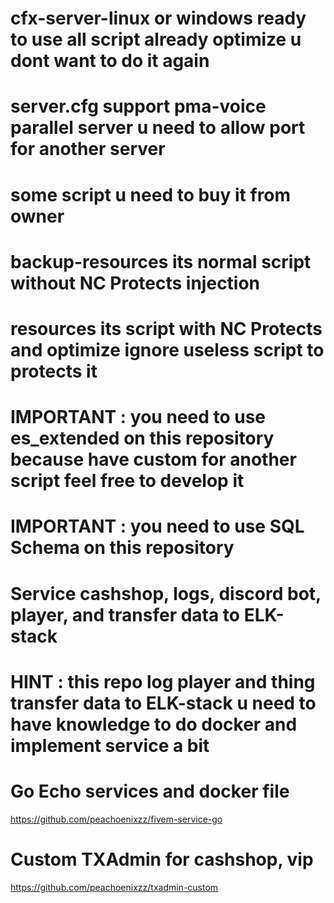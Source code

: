 # cfx-server-linux or windows ready to use all script already optimize u dont want to do it again 
# server.cfg support pma-voice parallel server u need to allow port for another server
# some script u need to buy it from owner
# backup-resources its normal script without NC Protects injection
# resources its script with NC Protects and optimize ignore useless script to protects it
# IMPORTANT : you need to use es_extended on this repository because have custom for another script feel free to develop it
# IMPORTANT : you need to use SQL Schema on this repository

# Service cashshop, logs, discord bot, player, and transfer data to ELK-stack
# HINT : this repo log player and thing transfer data to ELK-stack u need to have knowledge to do docker and implement service a bit

# Go Echo services and docker file
https://github.com/peachoenixzz/fivem-service-go

# Custom TXAdmin for cashshop, vip
https://github.com/peachoenixzz/txadmin-custom


